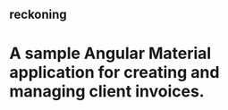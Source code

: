 reckoning
---------

A sample Angular Material application for creating and managing client invoices.
================================================================================

